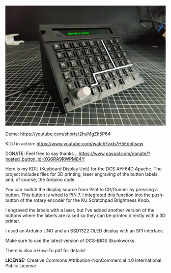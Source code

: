 ![Alt text](KDU.jpg)

Demo: https://youtube.com/shorts/2huMgZh5P64

KDU in action: https://www.youtube.com/watch?v=b7H5Edohsew

DONATE: Feel free to say thanks... https://www.paypal.com/donate/?hosted_button_id=XG6RA9RWPM84Y


Here is my KDU (Keyboard Display Unit) for the DCS AH-64D Apache. The project includes files for 3D printing, laser engraving of the button labels, and, of course, the Arduino code.


You can switch the display source from Pilot to CP/Gunner by pressing a button. This button is wired to PIN 7. I integrated this function into the push-button of the rotary encoder for the KU Scratchpad Brightness Knob.

I engraved the labels with a laser, but I've added another version of the buttons where the labels are raised so they can be printed directly with a 3D printer.

I used an Arduino UNO and an SSD1322 OLED display with an SPI interface.

Make sure to use the latest version of DCS-BIOS Skunkworks.

There is also a How-To.pdf for details!


**LICENSE:**
Creative Commons Attribution-NonCommercial 4.0 International Public License
